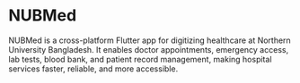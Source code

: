 # NUBMed
NUBMed is a cross-platform Flutter app for digitizing healthcare at Northern University Bangladesh. It enables doctor appointments, emergency access, lab tests, blood bank, and patient record management, making hospital services faster, reliable, and more accessible.
